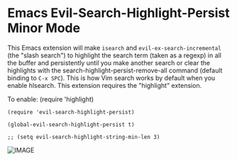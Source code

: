 Emacs Evil-Search-Highlight-Persist Minor Mode
==============================================

This Emacs extension will make `isearch` and `evil-ex-search-incremental` (the "slash
search") to highlight the search term (taken as a regexp) in all the buffer and
persistently until you make another search or clear the highlights with the
search-highlight-persist-remove-all command (default binding to `C-x SPC`). This
is how Vim search works by default when you enable hlsearch. This extension requires the 
"highlight" extension.

To enable:
    (require 'highlight)
    
    (require 'evil-search-highlight-persist)

    (global-evil-search-highlight-persist t)
    
    ;; (setq evil-search-highlight-string-min-len 3)
    

![IMAGE](http://i.imgur.com/Rky7Gj0.png)
